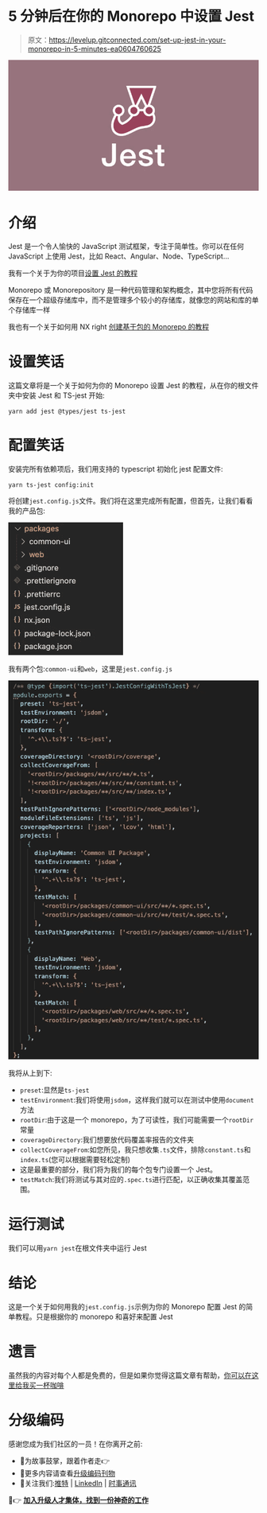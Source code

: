 # 5 分钟后在你的 Monorepo 中设置 Jest

> 原文：<https://levelup.gitconnected.com/set-up-jest-in-your-monorepo-in-5-minutes-ea0604760625>

![](img/f1265ca52d13dab8c5a6ada33a5aab7f.png)

# 介绍

Jest 是一个令人愉快的 JavaScript 测试框架，专注于简单性。你可以在任何 JavaScript 上使用 Jest，比如 React、Angular、Node、TypeScript…

我有一个关于为你的项目[设置 Jest 的教程](https://duckylele.medium.com/set-up-jest-for-your-typescript-projects-in-under-5-minutes-a2bf0676f912)

Monorepo 或 Monorepository 是一种代码管理和架构概念，其中您将所有代码保存在一个超级存储库中，而不是管理多个较小的存储库，就像您的网站和库的单个存储库一样

我也有一个关于如何用 NX right [创建基于包的 Monorepo 的教程](https://duckylele.medium.com/create-a-package-based-monorepo-with-nx-ce4476b08139)

# 设置笑话

这篇文章将是一个关于如何为你的 Monorepo 设置 Jest 的教程，从在你的根文件夹中安装 Jest 和 TS-jest 开始:

```
yarn add jest @types/jest ts-jest
```

# 配置笑话

安装完所有依赖项后，我们用支持的 typescript 初始化 jest 配置文件:

```
yarn ts-jest config:init
```

将创建`jest.config.js`文件。我们将在这里完成所有配置，但首先，让我们看看我的产品包:

![](img/7419613fe9a4ac2b5105ecc29bd559d2.png)

我有两个包:`common-ui`和`web`，这里是`jest.config.js`

![](img/bfb1dd596cdb193b6096dbb58031892c.png)

我将从上到下:

*   `preset`:显然是`ts-jest`
*   `testEnvironment`:我们将使用`jsdom`，这样我们就可以在测试中使用`document`方法
*   `rootDir`:由于这是一个 monorepo，为了可读性，我们可能需要一个`rootDir`常量
*   `coverageDirectory`:我们想要放代码覆盖率报告的文件夹
*   `collectCoverageFrom`:如您所见，我只想收集`.ts`文件，排除`constant.ts`和`index.ts`(您可以根据需要轻松定制)
*   这是最重要的部分，我们将为我们的每个包专门设置一个 Jest。
*   `testMatch`:我们将测试与其对应的`.spec.ts`进行匹配，以正确收集其覆盖范围。

# 运行测试

我们可以用`yarn jest`在根文件夹中运行 Jest

# 结论

这是一个关于如何用我的`jest.config.js`示例为你的 Monorepo 配置 Jest 的简单教程。只是根据你的 monorepo 和喜好来配置 Jest

# 遗言

虽然我的内容对每个人都是免费的，但是如果你觉得这篇文章有帮助，[你可以在这里给我买一杯咖啡](https://www.buymeacoffee.com/kylele19)

# 分级编码

感谢您成为我们社区的一员！在你离开之前:

*   👏为故事鼓掌，跟着作者走👉
*   📰更多内容请查看[升级编码刊物](https://levelup.gitconnected.com/?utm_source=pub&utm_medium=post)
*   🔔关注我们:[推特](https://twitter.com/gitconnected) | [LinkedIn](https://www.linkedin.com/company/gitconnected) | [时事通讯](https://newsletter.levelup.dev)

🚀👉 [**加入升级人才集体，找到一份神奇的工作**](https://jobs.levelup.dev/talent/welcome?referral=true)